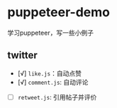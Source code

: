 # puppeteer-demo

学习puppeteer，写一些小例子

## twitter

- [√] `like.js`：自动点赞
- [√] `comment.js`: 自动评论
- [ ] `retweet.js`: 引用帖子并评价
